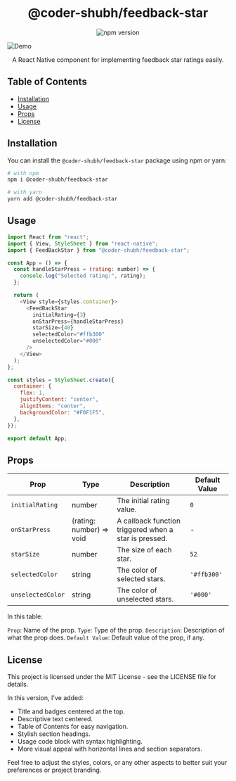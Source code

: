 <!-- Title -->
<h1 align="center">@coder-shubh/feedback-star</h1>

<!-- Badges -->
<p align="center">
  <img src="https://img.shields.io/npm/v/@coder-shubh/feedback-star" alt="npm version">
  <!-- <img src="https://img.shields.io/github.com/coder-shubh/ShubhamPackage" alt="license"> -->
</p>


![Demo](https://raw.githubusercontent.com/bviebahn/react-native-star-rating-widget/master/media/demo.gif)



<!-- Description -->
<p align="center">
  A React Native component for implementing feedback star ratings easily.
</p>

<!-- Table of Contents -->
<h2>Table of Contents</h2>

- [Installation](#installation)
- [Usage](#usage)
- [Props](#props)
- [License](#license)

<!-- Installation -->
<h2>Installation</h2>

You can install the `@coder-shubh/feedback-star` package using npm or yarn:

```bash
# with npm
npm i @coder-shubh/feedback-star

# with yarn
yarn add @coder-shubh/feedback-star
```

<!-- Usage -->
<h2>Usage</h2>

```js
import React from "react";
import { View, StyleSheet } from "react-native";
import { FeedBackStar } from "@coder-shubh/feedback-star";

const App = () => {
  const handleStarPress = (rating: number) => {
    console.log("Selected rating:", rating);
  };

  return (
    <View style={styles.container}>
      <FeedBackStar
        initialRating={3}
        onStarPress={handleStarPress}
        starSize={40}
        selectedColor="#ffb300"
        unselectedColor="#000"
      />
    </View>
  );
};

const styles = StyleSheet.create({
  container: {
    flex: 1,
    justifyContent: "center",
    alignItems: "center",
    backgroundColor: "#F0F1F5",
  },
});

export default App;
```

<!-- Props -->
<h2>Props</h2>

| Prop              | Type                              | Description                                   | Default Value |
|-------------------|-----------------------------------|-----------------------------------------------|---------------|
| `initialRating`   | number                            | The initial rating value.                     | `0`           |
| `onStarPress`     | (rating: number) => void          | A callback function triggered when a star is pressed. | -       |
| `starSize`        | number                            | The size of each star.                       | `52`          |
| `selectedColor`   | string                            | The color of selected stars.                 | `'#ffb300'`   |
| `unselectedColor` | string                            | The color of unselected stars.               | `'#000'`      |


In this table:

`Prop`: Name of the prop.
`Type`: Type of the prop.
`Description`: Description of what the prop does.
`Default Value`: Default value of the prop, if any.


<!-- License -->
<h2>License</h2>

This project is licensed under the MIT License - see the LICENSE file for details.

In this version, I've added:

- Title and badges centered at the top.
- Descriptive text centered.
- Table of Contents for easy navigation.
- Stylish section headings.
- Usage code block with syntax highlighting.
- More visual appeal with horizontal lines and section separators.

Feel free to adjust the styles, colors, or any other aspects to better suit your preferences or project branding.
